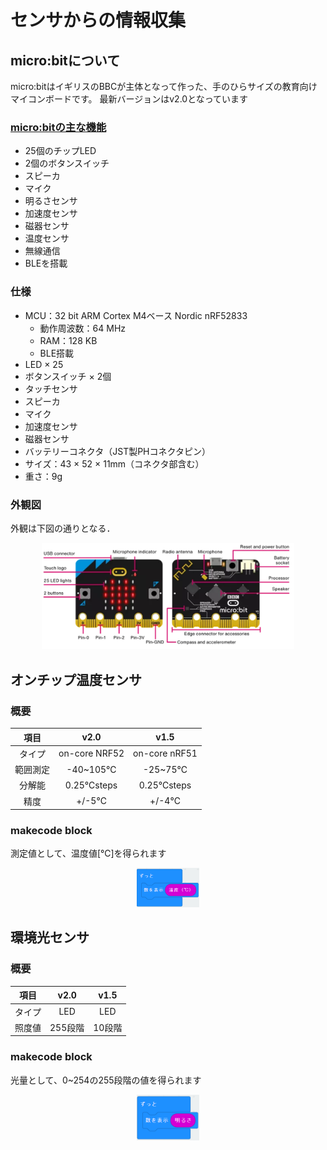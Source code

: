 # センサからの情報収集



## micro:bitについて

micro:bitはイギリスのBBCが主体となって作った、手のひらサイズの教育向けマイコンボードです。
最新バージョンはv2.0となっています

### [micro:bitの主な機能](https://microbit.org/ja/get-started/user-guide/overview)

- 25個のチップLED
- 2個のボタンスイッチ
- スピーカ
- マイク
- 明るさセンサ
- 加速度センサ
- 磁器センサ
- 温度センサ
- 無線通信
- BLEを搭載

### 仕様

- MCU：32 bit ARM Cortex M4ベース Nordic nRF52833
  - 動作周波数：64 MHz
  - RAM：128 KB
  - BLE搭載
- LED × 25
- ボタンスイッチ × 2個
- タッチセンサ
- スピーカ
- マイク
- 加速度センサ
- 磁器センサ
- バッテリーコネクタ（JST製PHコネクタピン）
- サイズ：43 × 52 × 11mm（コネクタ部含む）
- 重さ：9g

### 外観図

外観は下図の通りとなる．

<center>
    <img src="./images/image22.png" width="80%">
</center>

## オンチップ温度センサ

### 概要

|項目|v2.0|v1.5|
|:-:|:-:|:-:|
|タイプ|on-core NRF52|on-core nRF51|
|範囲測定|-40~105℃|-25~75℃|
|分解能|0.25℃steps|0.25℃steps|
|精度|+/-5℃|+/-4℃|

### makecode block

測定値として、温度値[℃]を得られます

<center>
    <img src="./images/image23.png" width="20%">
</center>

## 環境光センサ

### 概要

|項目|v2.0|v1.5|
|:-:|:-:|:-:|
|タイプ|LED|LED|
|照度値|255段階|10段階|

### makecode block

光量として、0~254の255段階の値を得られます

<center>
    <img src="./images/image24.png" width="20%">
</center>
